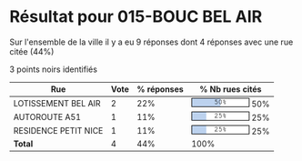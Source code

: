 # Résultat pour 015-BOUC BEL AIR

Sur l'ensemble de la ville il y a eu 9 réponses dont 4 réponses avec une rue citée (44%)

3 points noirs identifiés

| Rue | Vote | % réponses | % Nb rues cités|
|-----|------|------------|----------------|
| LOTISSEMENT BEL AIR | 2 | 22% | <img src="../../img/bar_50.gif" />&nbsp;50%|
| AUTOROUTE A51 | 1 | 11% | <img src="../../img/bar_25.gif" />&nbsp;25%|
| RESIDENCE PETIT NICE | 1 | 11% | <img src="../../img/bar_25.gif" />&nbsp;25%|
| **Total** | 4 | 44% | 100%|
